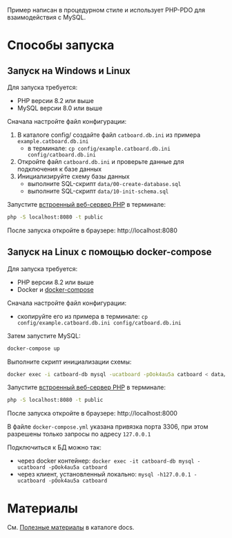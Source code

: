 

Пример написан в процедурном стиле и использует PHP-PDO для взаимодействия с MySQL.

# Способы запуска

## Запуск на Windows и Linux

Для запуска требуется:

- PHP версии 8.2 или выше
- MySQL версии 8.0 или выше

Сначала настройте файл конфигурации:

1. В каталоге config/ создайте файл `catboard.db.ini` из примера `example.catboard.db.ini`
    - в терминале: `cp config/example.catboard.db.ini config/catboard.db.ini`
2. Откройте файл `catboard.db.ini` и проверьте данные для подключения к базе данных
3. Инициализируйте схему базы данных
    - выполните SQL-скрипт `data/00-create-database.sql`
    - выполните SQL-скрипт `data/10-init-schema.sql`

Запустите [встроенный веб-сервер PHP](https://www.php.net/manual/ru/features.commandline.webserver.php) в терминале:

```bash
php -S localhost:8080 -t public

```

После запуска откройте в браузере: http://localhost:8080

## Запуск на Linux с помощью docker-compose

Для запуска требуется:

- PHP версии 8.2 или выше
- Docker и [docker-compose](https://docs.docker.com/compose/install/linux/)

Сначала настройте файл конфигурации:

- скопируйте его из примера в терминале: `cp config/example.catboard.db.ini config/catboard.db.ini`

Затем запустите MySQL:

```bash
docker-compose up

```

Выполните скрипт инициализации схемы:

```bash
docker exec -i catboard-db mysql -ucatboard -pOok4au5a catboard < data/10-init-schema.sql
```

Запустите [встроенный веб-сервер PHP](https://www.php.net/manual/ru/features.commandline.webserver.php) в терминале:

```bash
php -S localhost:8080 -t public

```

После запуска откройте в браузере: http://localhost:8000

В файле `docker-compose.yml` указана привязка порта 3306, при этом разрешены только запросы по адресу `127.0.0.1`

Подключиться к БД можно так:
- через docker контейнер: `docker exec -it catboard-db mysql -ucatboard -pOok4au5a catboard`
- через клиент, установленный локально: `mysql -h127.0.0.1 -ucatboard -pOok4au5a catboard`

# Материалы

См. [Полезные материалы](docs/see-also.md) в каталоге docs.
